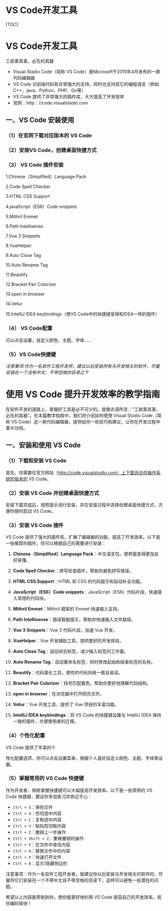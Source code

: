 # VS Code开发工具

[TOC]

# VS Code开发工具

工欲善其事，必先利其器

- Visual Stadio Code（简称 VS Code）是Microsoft于2015年4月发布的一款代码编辑器
- VS Code 对前端代码有非常强大的支持，同时也支持其它的编程语言（例如C++、java、Python、PHP、Go等）
- VS Code 提供了非常强大的插件库，大大提高了开发效率
- 官网：http：//code.visualstadio.com

## 一、VS Code 安装使用

### （1）在官网下载对应版本的 VS Code

### （2）安装VS Code，创建桌面快捷方式

###  （3）  VS Code 插件安装

1.Chinese（Simplified）Language Pack

2.Code Spell Checker

3.HTML CSS Support

4.javaScript（ES6）Code snippets

5.Mithril Emmet

6.Path Intellisense

7.Vue 3 Snippets

8.VueHelper

9.Auto Close Tag

10.Auto Rename Tag

11.Beautify

12.Bracket Pair Colorizer

13.open in browser

14.Vetur

15.IntelliJ IDEA keybindings（使VS Code中的快捷键变得和IDEA一样的插件）

### （4） VS Code配置

可以点击设置，自定义颜色、主题、字体......

### （5）VS Code快捷键

*注意事项:作为一名软件工程开发师，建议以后安装所有与开发相关的软件，尽量安装在一个没有中文，不带空格的目录之下*



# 使用 VS Code 提升开发效率的教学指南

在软件开发的道路上，掌握好工具是必不可少的。就像古语所言：“工欲善其事，必先利其器”。在本篇教学指南中，我们将介绍如何使用 Visual Studio Code（简称 VS Code）这一款代码编辑器，提供给你一些技巧和建议，让你在开发过程中事半功倍。

## 一、安装和使用 VS Code

### （1）下载和安装 VS Code

首先，你需要在官方网站（http://code.visualstudio.com）上下载适合你操作系统的版本的 VS Code。

### （2）安装 VS Code 并创建桌面快捷方式

安装下载完成后，按照提示进行安装，并在安装过程中选择创建桌面快捷方式，方便你随时启动 VS Code。

### （3）安装 VS Code 插件

VS Code 提供了强大的插件库，扩展了编辑器的功能，提高了开发效率。以下是一些推荐的插件，你可以根据自己的需要进行安装：

1. **Chinese（Simplified）Language Pack**：中文语言包，使界面变得更加友好易懂。

2. **Code Spell Checker**：拼写检查插件，帮助你避免拼写错误。

3. **HTML CSS Support**：HTML 和 CSS 的代码提示和自动补全功能。

4. **JavaScript（ES6）Code snippets**：JavaScript（ES6）代码片段，快速插入常用的代码块。

5. **Mithril Emmet**：Mithril 框架的 Emmet 快速输入支持。

6. **Path Intellisense**：路径智能提示，帮助你快速输入文件路径。

7. **Vue 3 Snippets**：Vue 3 代码片段，加速 Vue 开发。

8. **VueHelper**：Vue 开发辅助工具，提供更好的开发体验。

9. **Auto Close Tag**：自动闭合标签，减少输入标签的工作量。

10. **Auto Rename Tag**：自动重命名标签，同时修改起始和结束标签的名称。

11. **Beautify**：代码美化工具，使你的代码风格一致且易读。

12. **Bracket Pair Colorizer**：括号匹配着色，帮助你更好地理解代码结构。

13. **open in browser**：在浏览器中打开网页文件。

14. **Vetur**：Vue 开发工具，提供了 Vue 项目的丰富功能。

15. **IntelliJ IDEA keybindings**：将 VS Code 的快捷键设置与 IntelliJ IDEA 保持一致的插件，方便使用者的迁移。

### （4）个性化配置

VS Code 提供了丰富的个

性化配置选项，你可以点击设置菜单，根据个人喜好自定义颜色、主题、字体等设置。

### （5）掌握常用的 VS Code 快捷键

作为开发者，熟练掌握快捷键可以大幅提高开发效率。以下是一些常用的 VS Code 快捷键，建议你多加练习并熟记于心：

- `Ctrl + S`：保存文件
- `Ctrl + X`：剪切选中内容
- `Ctrl + C`：复制选中内容
- `Ctrl + V`：粘贴剪切板内容
- `Ctrl + Z`：撤销上一步操作
- `Ctrl + Shift + Z`：重做撤销的操作
- `Ctrl + F`：在文件中查找内容
- `Ctrl + H`：替换文件中的内容
- `Ctrl + P`：快速打开文件
- `Ctrl + B`：显示/隐藏侧边栏

注意事项：作为一名软件工程开发者，我建议你以后安装与开发相关的软件时，尽量将它们安装在一个不带中文且不带空格的目录下，这样可以避免一些潜在的问题。

希望以上内容能帮助到你，使你能更好地利用 VS Code 提高自己的开发效率。祝你编码愉快！